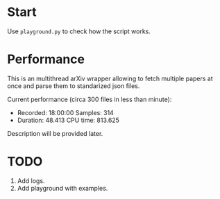 # Start
Use `playground.py` to check how the script works.

# Performance

This is an multithread arXiv wrapper allowing to fetch multiple papers at once and parse them to standarized json files.

Current performance (circa 300 files in less than minute):
- Recorded: 18:00:00  Samples:  314
- Duration: 48.413    CPU time: 813.625

Description will be provided later.

# TODO
1. Add logs.
2. Add playground with examples.
